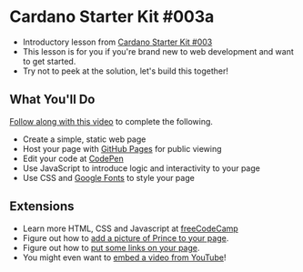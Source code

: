 # Cardano Starter Kit #003a

- Introductory lesson from [Cardano Starter Kit #003](link)
- This lesson is for you if you're brand new to web development and want to get started.
- Try not to peek at the solution, let's build this together!

## What You'll Do

[Follow along with this video]() to complete the following.

- Create a simple, static web page
- Host your page with [GitHub Pages](https://pages.github.com/) for public viewing
- Edit your code at [CodePen](https://codepen.io/)
- Use JavaScript to introduce logic and interactivity to your page
- Use CSS and [Google Fonts]() to style your page

## Extensions

- Learn more HTML, CSS and Javascript at [freeCodeCamp](https://www.freecodecamp.org/)
- Figure out how to [add a picture of Prince to your page](https://www.freecodecamp.org/learn/responsive-web-design/basic-html-and-html5/add-images-to-your-website).
- Figure out how to [put some links on your page](https://www.freecodecamp.org/learn/responsive-web-design/basic-html-and-html5/link-to-external-pages-with-anchor-elements).
- You might even want to [embed a video from YouTube](https://support.google.com/youtube/answer/171780?hl=en)!
